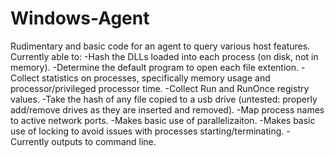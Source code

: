 # Windows-Agent
Rudimentary and basic code for an agent to query various host features.
Currently able to: 
-Hash the DLLs loaded into each process (on disk, not in memory).
-Determine the default program to open each file extention.
-Collect statistics on processes, specifically memory usage and processor/privileged processor time.
-Collect Run and RunOnce registry values.
-Take the hash of any file copied to a usb drive (untested: properly add/remove drives as they are inserted and removed).
-Map process names to active network ports.
-Makes basic use of parallelizaiton.
-Makes basic use of locking to avoid issues with processes starting/terminating.
-Currently outputs to command line.